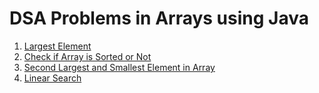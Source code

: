 # DSA Problems in Arrays using Java
1. [Largest Element](Largest.java)
2. [Check if Array is Sorted or Not](IsSort.java)
3. [Second Largest and Smallest Element in Array](Second.java)
4. [Linear Search](Linear.java)
